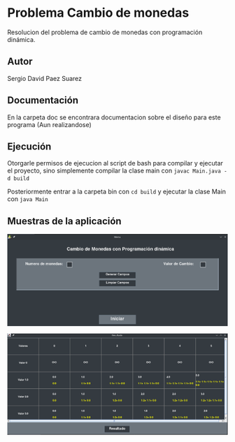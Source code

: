 # Problema Cambio de monedas

Resolucion del problema de cambio de monedas con programación dinámica.

## Autor

Sergio David Paez Suarez

## Documentación

En la carpeta doc se encontrara documentacion sobre el diseño para este programa (Aun realizandose)

## Ejecución

Otorgarle permisos de ejecucion al script de bash para compilar y ejecutar el proyecto, sino simplemente
compilar la clase main con `javac Main.java -d build`

Posteriormente entrar a la carpeta bin con `cd build` y ejecutar la clase Main con `java Main`


## Muestras de la aplicación
![](doc/Menu.png)

![](doc/Result.png)
